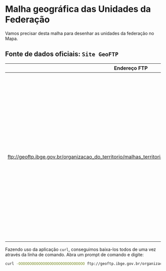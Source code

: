 # Malha geográfica das Unidades da Federação

Vamos precisar desta malha para desenhar as unidades da federação no Mapa.

## Fonte de dados oficiais: `Site GeoFTP`
<table>
<thead>
  <tr>
    <th>Endereço FTP</th>
    <th>Arquivos para Baixar</th>
  </tr>
</thead>
<tbody>
  <tr>
    <td><a href="ftp://geoftp.ibge.gov.br/organizacao_do_territorio/malhas_territoriais/malhas_municipais/municipio_2010/" target="_blank" rel="noopener noreferrer">ftp://geoftp.ibge.gov.br/organizacao_do_territorio/malhas_territoriais/malhas_municipais/municipio_2010/</a></td>
    <td>ac/ac_unidades_da_federacao.zip<br>al/al_unidades_da_federacao.zip<br>am/am_unidades_da_federacao.zip<br>ap/ap_unidades_da_federacao.zip<br>ba/ba_unidades_da_federacao.zip<br>ce/ce_unidades_da_federacao.zip<br>df/df_unidades_da_federacao.zip<br>es/es_unidades_da_federacao.zip<br>go/go_unidades_da_federacao.zip<br>ma/ma_unidades_da_federacao.zip<br>mg/mg_unidades_da_federacao.zip<br>ms/ms_unidades_da_federacao.zip<br>mt/mt_unidades_da_federacao.zip<br>pa/pa_unidades_da_federacao.zip<br>pb/pb_unidades_da_federacao.zip<br>pe/pe_unidades_da_federacao.zip<br>pi/pi_unidades_da_federacao.zip<br>pr/pr_unidades_da_federacao.zip<br>rj/rj_unidades_da_federacao.zip<br>rn/rn_unidades_da_federacao.zip<br>ro/ro_unidades_da_federacao.zip<br>rr/rr_unidades_da_federacao.zip<br>rs/rs_unidades_da_federacao.zip<br>sc/sc_unidades_da_federacao.zip<br>se/se_unidades_da_federacao.zip<br>sp/sp_unidades_da_federacao.zip<br>to/to_unidades_da_federacao.zip</td>
  </tr>
</tbody>
</table>

Fazendo uso da aplicação `curl`, conseguimos baixa-los todos de uma vez através da linha de comando. Abra um prompt de comando e digite:

```bash
curl -OOOOOOOOOOOOOOOOOOOOOOOOOOOOOO ftp://geoftp.ibge.gov.br/organizacao_do_territorio/malhas_territoriais/malhas_municipais/municipio_2010/{ac/ac_unidades_da_federacao.zip,al/al_unidades_da_federacao.zip,am/am_unidades_da_federacao.zip,ap/ap_unidades_da_federacao.zip,ba/ba_unidades_da_federacao.zip,ce/ce_unidades_da_federacao.zip,df/df_unidades_da_federacao.zip,es/es_unidades_da_federacao.zip,go/go_unidades_da_federacao.zip,ma/ma_unidades_da_federacao.zip,mg/mg_unidades_da_federacao.zip,ms/ms_unidades_da_federacao.zip,mt/mt_unidades_da_federacao.zip,pa/pa_unidades_da_federacao.zip,pb/pb_unidades_da_federacao.zip,pe/pe_unidades_da_federacao.zip,pi/pi_unidades_da_federacao.zip,pr/pr_unidades_da_federacao.zip,rj/rj_unidades_da_federacao.zip,rn/rn_unidades_da_federacao.zip,ro/ro_unidades_da_federacao.zip,rr/rr_unidades_da_federacao.zip,rs/rs_unidades_da_federacao.zip,sc/sc_unidades_da_federacao.zip,se/se_unidades_da_federacao.zip,sp/sp_unidades_da_federacao.zip,to/to_unidades_da_federacao.zip} --progress-bar

```




